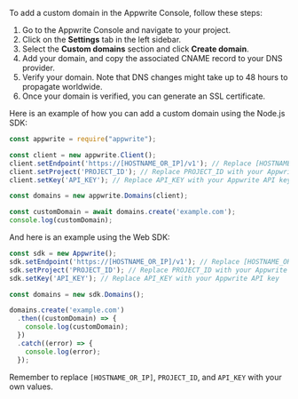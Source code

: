 To add a custom domain in the Appwrite Console, follow these steps:

1. Go to the Appwrite Console and navigate to your project.
2. Click on the **Settings** tab in the left sidebar.
3. Select the **Custom domains** section and click **Create domain**.
4. Add your domain, and copy the associated CNAME record to your DNS provider.
5. Verify your domain. Note that DNS changes might take up to 48 hours to propagate worldwide.
6. Once your domain is verified, you can generate an SSL certificate.

Here is an example of how you can add a custom domain using the Node.js SDK:

```javascript
const appwrite = require("appwrite");

const client = new appwrite.Client();
client.setEndpoint('https://[HOSTNAME_OR_IP]/v1'); // Replace [HOSTNAME_OR_IP] with your Appwrite endpoint
client.setProject('PROJECT_ID'); // Replace PROJECT_ID with your Appwrite project ID
client.setKey('API_KEY'); // Replace API_KEY with your Appwrite API key

const domains = new appwrite.Domains(client);

const customDomain = await domains.create('example.com');
console.log(customDomain);
```

And here is an example using the Web SDK:

```javascript
const sdk = new Appwrite();
sdk.setEndpoint('https://[HOSTNAME_OR_IP]/v1'); // Replace [HOSTNAME_OR_IP] with your Appwrite endpoint
sdk.setProject('PROJECT_ID'); // Replace PROJECT_ID with your Appwrite project ID
sdk.setKey('API_KEY'); // Replace API_KEY with your Appwrite API key

const domains = new sdk.Domains();

domains.create('example.com')
  .then((customDomain) => {
    console.log(customDomain);
  })
  .catch((error) => {
    console.log(error);
  });
```

Remember to replace `[HOSTNAME_OR_IP]`, `PROJECT_ID`, and `API_KEY` with your own values.